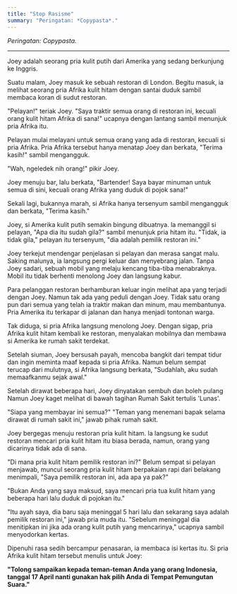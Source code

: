 ```yaml
---
title: "Stop Rasisme"
summary: "Peringatan: *Copypasta*."
---
```


*Peringatan: Copypasta.*

---

Joey adalah seorang pria kulit putih dari Amerika yang sedang berkunjung ke Inggris.

Suatu malam, Joey masuk ke sebuah restoran di London. Begitu masuk, ia melihat seorang pria Afrika kulit hitam dengan santai duduk sambil membaca koran di sudut restoran.

"Pelayan!" teriak Joey. "Saya traktir semua orang di restoran ini, kecuali orang kulit hitam Afrika di sana!" ucapnya dengan lantang sambil menunjuk pria Afrika itu.

Pelayan mulai melayani untuk semua orang yang ada di restoran, kecuali si pria Afrika. Pria Afrika tersebut hanya menatap Joey dan berkata, "Terima kasih!" sambil mengangguk.

"Wah, ngeledek nih orang!" pikir Joey.

Joey menuju bar, lalu berkata, "Bartender! Saya bayar minuman untuk semua di sini, kecuali orang Afrika yang duduk di pojok sana!"

Sekali lagi, bukannya marah, si Afrika hanya tersenyum sambil mengangguk dan berkata, "Terima kasih."

Joey, si Amerika kulit putih semakin bingung dibuatnya. la memanggil si pelayan, "Apa dia itu sudah gila?" sambil menunjuk pria hitam itu. "Tidak, ia tidak gila," pelayan itu tersenyum, "dia adalah pemilik restoran ini."

Joey terkejut mendengar penjelasan si pelayan dan merasa sangat malu. Saking malunya, ia langsung pergi keluar dan menyebrang jalan. Tanpa Joey sadari, sebuah mobil yang melaju kencang tiba-tiba menabraknya. Mobil itu tidak berhenti menolong Joey dan langsung kabur.

Para pelanggan restoran berhamburan keluar ingin melihat apa yang terjadi dengan Joey. Namun tak ada yang peduli dengan Joey. Tidak satu orang pun dari semua yang telah ia traktir makan dan minum, mau membantunya. Pria Amerika itu terkapar di jalanan dan hanya menjadi tontonan warga.

Tak diduga, si pria Afrika langsung menolong Joey. Dengan sigap, pria Afrika kulit hitam kembali ke restoran, menyalakan mobilnya dan membawa si Amerika ke rumah sakit terdekat.

Setelah siuman, Joey bersusah payah, mencoba bangkit dari tempat tidur dan ingin meminta maaf kepada si pria Afrika. Namun belum sempat terucap dari mulutnya, si Afrika langsung berkata, "Sudahlah, aku sudah memaafkanmu sejak awal."

Setelah dirawat beberapa hari, Joey dinyatakan sembuh dan boleh pulang Namun Joey kaget melihat di bawah tagihan Rumah Sakit tertulis 'Lunas'.

"Siapa yang membayar ini semua?" "Teman yang menemani bapak selama dirawat di rumah sakit ini," jawab pihak rumah sakit.

Joey bergegas menuju restoran pria kulit hitam. la langsung ke sudut restoran mencari pria kulit hitam itu biasa berada, namun, orang yang dicarinya tidak ada di sana.

"Di mana pria kulit hitam pemilik restoran ini?" Belum sempat si pelayan menjawab, muncul seorang pria kulit hitam berpakaian rapi dari belakang menimpali, "Saya pemilik restoran ini, ada apa ya pak?"

"Bukan Anda yang saya maksud, saya mencari pria tua kulit hitam yang beberapa hari lalu duduk di pojokan itu."

"Itu ayah saya, dia baru saja meninggal 5 hari lalu dan sekarang saya adalah pemilik restoran ini," jawab pria muda itu. "Sebelum meninggal dia menitipkan ini jika ada orang kulit putih yang mencarinya," ucapnya sambil menyodorkan kertas.

Dipenuhi rasa sedih bercampur penasaran, ia membaca isi kertas itu. Si pria Afrika kulit hitam tersebut menulis untuk Joey:

**"Tolong sampaikan kepada teman-teman Anda yang orang Indonesia, tanggal 17 April nanti gunakan hak pilih Anda di Tempat Pemungutan Suara."**
